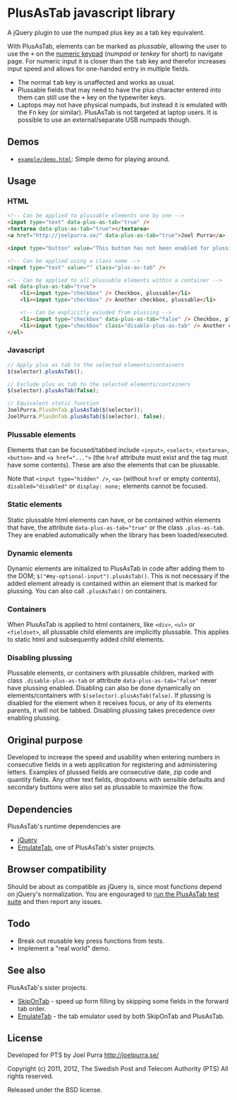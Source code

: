 # PlusAsTab javascript library
A jQuery plugin to use the numpad plus key as a tab key equivalent.

With PlusAsTab, elements can be marked as *plussable*, allowing the user to use the <kbd>+</kbd> on the  [numeric keypad](http://en.wikipedia.org/wiki/Numeric_keypad) (*numpad* or *tenkey* for short) to navigate page. For numeric input it is closer than the <kbd>tab</kbd> key and therefor increases input speed and allows for one-handed entry in multiple fields.

* The normal <kbd>tab</kbd> key is unaffected and works as usual.
* Plussable fields that may need to have the plus character entered into them can still use the <kbd>+</kbd> key on the typewriter keys.
* Laptops may not have physical numpads, but instead it is emulated with the <kbd>Fn</kbd> key (or similar). PlusAsTab is not targeted at laptop users. It is possible to use an external/separate USB numpads though.

## Demos
* [`example/demo.html`](http://joelpurra.github.com/plusastab/example/demo.html): Simple demo for playing around.

## Usage

### HTML

```html
<!-- Can be applied to plussable elements one by one -->
<input type="text" data-plus-as-tab="true" />
<textarea data-plus-as-tab="true"></textarea>
<a href="http://joelpurra.se/" data-plus-as-tab="true">Joel Purra</a>

<input type="button" value="This button has not been enabled for plussing" />

<!-- Can be applied using a class name -->
<input type="text" value="" class="plus-as-tab" />

<!-- Can be applied to all plussable elements within a container -->
<ol data-plus-as-tab="true">
	<li><input type="checkbox" /> Checkbox, plussable</li>
	<li><input type="checkbox" /> Another checkbox, plussable</li>

	<!-- Can be explicitly exluded from plussing -->
	<li><input type="checkbox" data-plus-as-tab="false" /> Checkbox, plussing disabled</li>
	<li><input type="checkbox" class="disable-plus-as-tab" /> Another checkbox, plussing disabled</li>
</ol>
```

### Javascript

```javascript
// Apply plus as tab to the selected elements/containers
$(selector).plusAsTab();

// Exclude plus as tab to the selected elements/containers
$(selector).plusAsTab(false);

// Equivalent static function
JoelPurra.PlusOnTab.plusAsTab($(selector));
JoelPurra.PlusOnTab.plusAsTab($(selector), false);
```

### Plussable elements
Elements that can be focused/tabbed include `<input>`, `<select>`, `<textarea>`, `<button>` and `<a href="...">` (the `href` attribute must exist and the tag must have some contents). These are also the elements that can be plussable.

Note that `<input type="hidden" />`, `<a>` (without `href` or empty contents), `disabled="disabled"` or `display: none;` elements cannot be focused.

### Static elements
Static plussable html elements can have, or be contained within elements that have, the attribute `data-plus-as-tab="true"` or the class `.plus-as-tab`. They are enabled automatically when the library has been loaded/executed.

### Dynamic elements
Dynamic elements are initialized to PlusAsTab in code after adding them to the DOM; `$("#my-optional-input").plusAsTab()`. This is not necessary if the added element already is contained within an element that is marked for plussing. You can also call `.plusAsTab()` on containers.

### Containers
When PlusAsTab is applied to html containers, like `<div>`, `<ul>` or `<fieldset>`, all plussable child elements are implicitly plussable. This applies to static html and subsequently added child elements.

### Disabling plussing
Plussable elements, or containers with plussable children, marked with class `.disable-plus-as-tab` or attribute `data-plus-as-tab="false"` never have plussing enabled. Disabling can also be done dynamically on elements/containers with `$(selector).plusAsTab(false)`. If plussing is disabled for the element when it receives focus, or any of its elements parents, it will not be tabbed. Disabling plussing takes precedence over enabling plussing.

## Original purpose
Developed to increase the speed and usability when entering numbers in consecutive fields in a web application for registering and administering letters. Examples of plussed fields are consecutive date, zip code and quantity fields. Any other text fields, dropdowns with sensible defaults and secondary buttons were also set as plussable to maximize the flow.

## Dependencies
PlusAsTab's runtime dependencies are

* [jQuery](http://jquery.com/)
* [EmulateTab](https://github.com/joelpurra/emulatetab), one of PlusAsTab's sister projects.

## Browser compatibility
Should be about as compatible as jQuery is, since most functions depend on jQuery's normalization. You are engouraged to [run the PlusAsTab test suite](http://joelpurra.github.com/plusastab/test/) and then report any issues.

## Todo
* Break out reusable key press functions from tests.
* Implement a "real world" demo.

## See also
PlusAsTab's sister projects.

* [SkipOnTab](https://github.com/joelpurra/skipontab) - speed up form filling by skipping some fields in the forward tab order.
* [EmulateTab](https://github.com/joelpurra/emulatetab) - the tab emulator used by both SkipOnTab and PlusAsTab.

## License
Developed for PTS by Joel Purra <http://joelpurra.se/>

Copyright (c) 2011, 2012, The Swedish Post and Telecom Authority (PTS)
All rights reserved.

Released under the BSD license.
